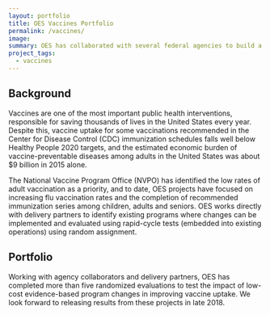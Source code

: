 ```yaml
---
layout: portfolio
title: OES Vaccines Portfolio
permalink: /vaccines/
image:
summary: OES has collaborated with several federal agencies to build a portfolio of evidence regarding how low-cost insights can improve vaccine adherence. 
project_tags:
  - vaccines
---
```

## Background

Vaccines are one of the most important public health interventions, responsible for saving thousands of lives in the United States every year. Despite this, vaccine uptake for some vaccinations recommended in the Center for Disease Control (CDC) immunization schedules falls well below Healthy People 2020 targets, and the estimated economic burden of vaccine-preventable diseases among adults in the United States was about $9 billion in 2015 alone. 

The National Vaccine Program Office (NVPO) has identified the low rates of adult vaccination as a priority, and to date, OES projects have focused on increasing flu vaccination rates and the completion of recommended immunization series among children, adults and seniors. OES works directly with delivery partners to identify existing programs where changes can be implemented and evaluated using rapid-cycle tests (embedded into existing operations) using random assignment. 

## Portfolio

Working with agency collaborators and delivery partners, OES has completed more than five randomized evaluations to test the impact of low-cost evidence-based program changes in improving vaccine uptake. We look forward to releasing results from these projects in late 2018. 

